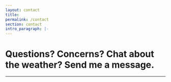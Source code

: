 ```yaml
---
layout: contact
title:
permalink: /contact
section: contact
intro_paragraph: |-
---
```


# Questions? Concerns? Chat about the weather? Send me a message.

---
